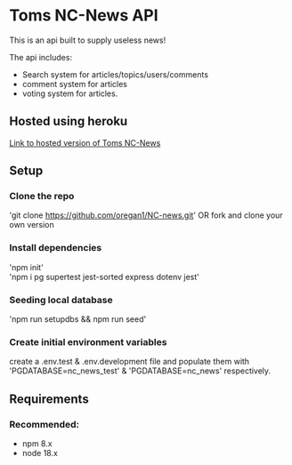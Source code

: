 # Toms NC-News API

This is an api built to supply useless news!

The api includes:
* Search system for articles/topics/users/comments
* comment system for articles
* voting system for articles.

## Hosted using heroku
[Link to hosted version of Toms NC-News](https://tomnews.herokuapp.com/api)

## Setup

### Clone the repo
'git clone https://github.com/oregan1/NC-news.git' OR fork and clone your own version

### Install dependencies
'npm init'     
'npm i pg supertest jest-sorted express dotenv jest'

### Seeding local database
'npm run setupdbs && npm run seed'

### Create initial environment variables
create a .env.test & .env.development file and populate them with 'PGDATABASE=nc_news_test' & 'PGDATABASE=nc_news' respectively.

## Requirements
### Recommended:
- npm 8.x
- node 18.x
